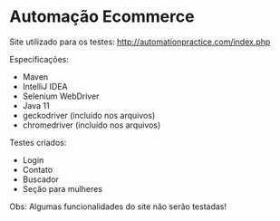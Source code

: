 # Automação Ecommerce

Site utilizado para os testes: http://automationpractice.com/index.php

Especificações:
- Maven
- IntelliJ IDEA
- Selenium WebDriver
- Java 11
- geckodriver (incluído nos arquivos)
- chromedriver (incluído nos arquivos)

Testes criados:
- Login
- Contato
- Buscador
- Seção para mulheres

Obs: Algumas funcionalidades do site não serão testadas!

